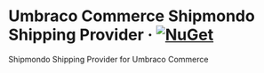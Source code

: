 # Umbraco Commerce Shipmondo Shipping Provider &middot; [![NuGet](https://img.shields.io/nuget/v/Umbraco.Commerce.ShippingProviders.Shipmondo.svg?style=modern&label=nuget)](https://www.nuget.org/packages/Umbraco.Commerce.ShippingProviders.Shipmondo/) 

Shipmondo Shipping Provider for Umbraco Commerce
